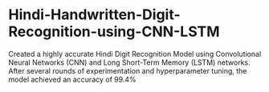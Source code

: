 # Hindi-Handwritten-Digit-Recognition-using-CNN-LSTM
Created a highly accurate Hindi Digit Recognition Model using Convolutional Neural Networks (CNN) and Long Short-Term Memory (LSTM) networks. After several rounds of experimentation and hyperparameter tuning, the model achieved an accuracy of 99.4%

